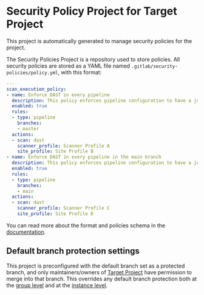 # Security Policy Project for Target Project

This project is automatically generated to manage security policies for the project.

The Security Policies Project is a repository used to store policies. All security policies are stored as a YAML file named `.gitlab/security-policies/policy.yml`, with this format:

```yaml
---
scan_execution_policy:
- name: Enforce DAST in every pipeline
  description: This policy enforces pipeline configuration to have a job with DAST scan
  enabled: true
  rules:
  - type: pipeline
    branches:
    - master
  actions:
  - scan: dast
    scanner_profile: Scanner Profile A
    site_profile: Site Profile B
- name: Enforce DAST in every pipeline in the main branch
  description: This policy enforces pipeline configuration to have a job with DAST scan for the main branch
  enabled: true
  rules:
  - type: pipeline
    branches:
    - main
  actions:
  - scan: dast
    scanner_profile: Scanner Profile C
    site_profile: Site Profile D
```

You can read more about the format and policies schema in the [documentation](http://localhost/help/user/application_security/policies/scan_execution_policies.md#scan-execution-policy-schema).

## Default branch protection settings

This project is preconfigured with the default branch set as a protected branch, and only maintainers/owners of
[Target Project](http://localhost/target-group/target-project) have permission to merge into that branch. This overrides any default branch protection both at the
[group level](http://localhost/help/user/group/manage.md#change-the-default-branch-protection-of-a-group) and at the
[instance level](http://localhost/help/user/project/repository/branches/default.md#instance-level-default-branch-protection).
